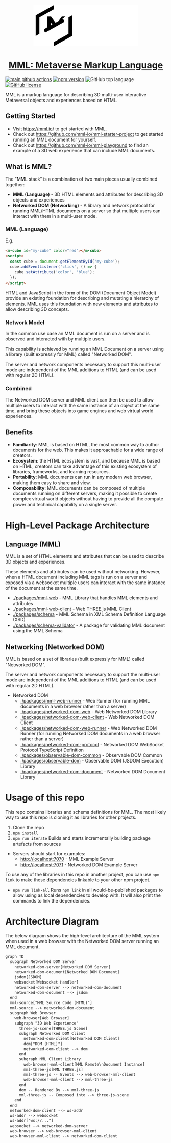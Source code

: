<p align="center">
  <a href="https://mml.io">
    <img src="./branding/src/svg/animation/mml-logotype-animation-black.svg" height="128">
    <h1 align="center">MML: Metaverse Markup Language</h1>
  </a>
</p>

[![main github actions](https://github.com/mml-io/mml/actions/workflows/main.yaml/badge.svg)](https://github.com/mml-io/mml/actions/workflows/main.yaml)
[![npm version](https://img.shields.io/npm/v/mml-web.svg?style=flat)](https://www.npmjs.com/package/mml-web)
![GitHub top language](https://img.shields.io/github/languages/top/mml-io/mml)
[![GitHub license](https://img.shields.io/badge/license-MIT-blue.svg)](https://github.com/mml-io/mml/blob/main/LICENSE)

MML is a markup language for describing 3D multi-user interactive Metaversal objects and experiences based on HTML.

## Getting Started

* Visit https://mml.io/ to get started with MML.
* Check out https://github.com/mml-io/mml-starter-project to get started running an MML document for yourself.
* Check out https://github.com/mml-io/mml-playground to find an example of a 3D web experience that can include MML documents.

## What is MML?

The "MML stack" is a combination of two main pieces usually combined together:
* **MML (Language)** - 3D HTML elements and attributes for describing 3D objects and experiences
* **Networked DOM (Networking)** - A library and network protocol for running MML/HTML documents on a server so that multiple users can interact with them in a multi-user mode.

### MML (Language)

E.g.
```html
<m-cube id="my-cube" color="red"></m-cube>
<script>
  const cube = document.getElementById('my-cube');
  cube.addEventListener('click', () => {
    cube.setAttribute('color', 'blue');
  });
</script>
```

HTML and JavaScript in the form of the DOM (Document Object Model) provide an existing foundation for describing and mutating a hierarchy of elements. MML uses this foundation with new elements and attributes to allow describing 3D concepts.

### Network Model

In the common use case an MML document is run on a server and is observed and interacted with by multiple users.

This capability is achieved by running an MML Document on a server using a library (built expressly for MML) called "Networked DOM".

The server and network components necessary to support this multi-user mode are independent of the MML additions to HTML (and can be used with regular 2D HTML).

### Combined

The Networked DOM server and MML client can then be used to allow multiple users to interact with the same instance of an object at the same time, and bring these objects into game engines and web virtual world experiences.

## Benefits

* **Familiarity**: MML is based on HTML, the most common way to author documents for the web. This makes it approachable for a wide range of creators.
* **Ecosystem**: the HTML ecosystem is vast, and because MML is based on HTML, creators can take advantage of this existing ecosystem of libraries, frameworks, and learning resources.
* **Portability**: MML documents can run in any modern web browser, making them easy to share and view.
* **Composability**: MML documents can be composed of multiple documents running on different servers, making it possible to create complex virtual world objects without having to provide all the compute power and technical capability on a single server.

# High-Level Package Architecture

## Language (MML)
MML is a set of HTML elements and attributes that can be used to describe 3D objects and experiences.

These elements and attributes can be used without networking. However, when a HTML document including MML tags is run on a server and exposed via a websocket multiple users can interact with the same instance of the document at the same time.

* [./packages/mml-web](./packages/mml-web) - MML Library that handles MML elements and attributes
* [./packages/mml-web-client](./packages/mml-web-client) - Web THREE.js MML Client
* [./packages/schema](./packages/schema) - MML Schema in XML Schema Definition Language (XSD)
* [./packages/schema-validator](./packages/schema-validator) - A package for validating MML document using the MML Schema

## Networking (Networked DOM)
MML is based on a set of libraries (built expressly for MML) called "Networked DOM".

The server and network components necessary to support the multi-user mode are independent of the MML additions to HTML (and can be used with regular 2D HTML).

* Networked DOM
  * [./packages/mml-web-runner](./packages/mml-web-runner) - Web Runner (for running MML documents in a web browser rather than a server)
  * [./packages/networked-dom-web](./packages/networked-dom-web) - Web Networked DOM Library
  * [./packages/networked-dom-web-client](./packages/networked-dom-web-client) - Web Networked DOM Client
  * [./packages/networked-dom-web-runner](./packages/networked-dom-web-runner) - Web Networked DOM Runner (for running Networked DOM documents in a web browser rather than a server)
  * [./packages/networked-dom-protocol](./packages/networked-dom-protocol) - Networked DOM WebSocket Protocol TypeScript Definition
  * [./packages/observable-dom-common](./packages/observable-dom-common) - Observable DOM Common
  * [./packages/observable-dom](./packages/observable-dom) - Observable DOM (JSDOM Execution) Library
  * [./packages/networked-dom-document](./packages/networked-dom-document) - Networked DOM Document Library

# Usage of this repo

This repo contains libraries and schema definitions for MML. The most likely way to use this repo is cloning it as libraries for other projects.

1. Clone the repo
1. `npm install`
1. `npm run iterate` Builds and starts incrementally building package artefacts from sources
  * Servers should start for examples:
    * [http://localhost:7070](http://localhost:7070) - MML Example Server
    * [http://localhost:7071](http://localhost:7071) - Networked DOM Example Server

To use any of the libraries in this repo in another project, you can use `npm link` to make these dependencies linkable to your other npm project.
* `npm run link-all` Runs `npm link` in all would-be-published packages to allow using as local dependencies to develop with. It will also print the commands to link the dependencies.


# Architecture Diagram

The below diagram shows the high-level architecture of the MML system when used in a web browser with the Networked DOM server running an MML document.

```mermaid
graph TD
  subgraph Networked DOM Server
    networked-dom-server[Networked DOM Server]
    networked-dom-document[Networked DOM Document]
    jsdom[JSDOM]
    websocket[Websocket Handler]
    networked-dom-server --> networked-dom-document
    networked-dom-document --> jsdom
  end
  mml-source["MML Source Code (HTML)"]
  mml-source --> networked-dom-document
  subgraph Web Browser
    web-browser[Web Browser]
    subgraph "3D Web Experience"
      three-js-scene[THREE.js Scene]
      subgraph Networked DOM Client
        networked-dom-client[Networked DOM Client]
        dom["DOM (HTML)"]
        networked-dom-client --> dom
      end
      subgraph MML Client Library
        web-browser-mml-client[MML Remote\nDocument Instance]
        mml-three-js[MML THREE.js]
        mml-three-js -- Events --> web-browser-mml-client
        web-browser-mml-client --> mml-three-js
      end
      dom -- Rendered By --> mml-three-js
      mml-three-js -- Composed into --> three-js-scene
    end
  end
  networked-dom-client --> ws-addr
  ws-addr --> websocket
  ws-addr["ws://..."]
  websocket --> networked-dom-server
  web-browser --> web-browser-mml-client
  web-browser-mml-client --> networked-dom-client
```
